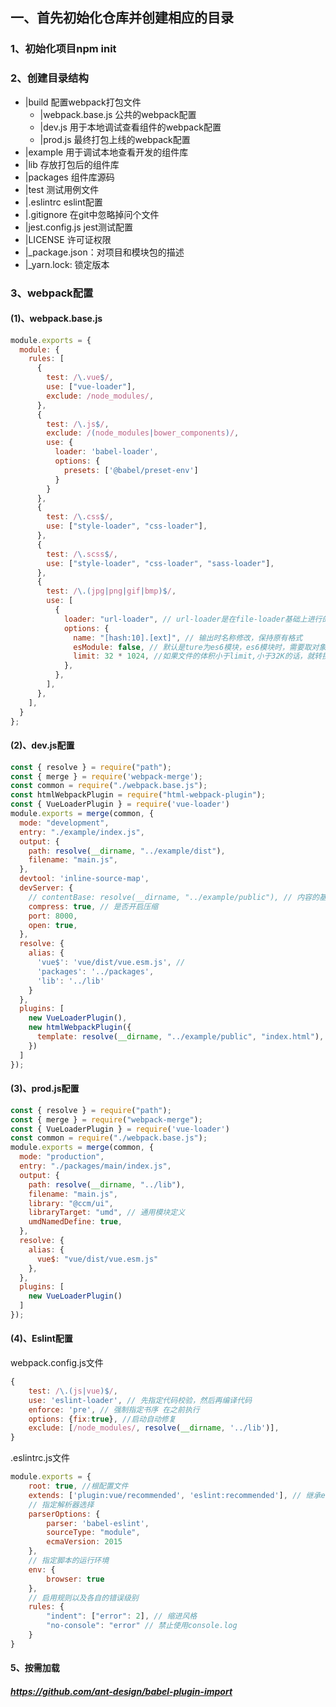 <!--
 * @Author: Aiden
 * @Date: 2021-03-09 16:16:48
 * @LastEditTime: 2021-03-10 18:38:10
 * @LastEditors: Aiden
 * @Description: 
 * @Email: aiden.dai@bayconnect.com.cn
-->
## 一、首先初始化仓库并创建相应的目录
### 1、初始化项目npm init
### 2、创建目录结构
   - |build 配置webpack打包文件
     - |webpack.base.js 公共的webpack配置
     - |dev.js 用于本地调试查看组件的webpack配置
     - |prod.js 最终打包上线的webpack配置
   - |example 用于调试本地查看开发的组件库
   - |lib 存放打包后的组件库
   - |packages 组件库源码
   - |test 测试用例文件
   - |.eslintrc eslint配置
   - |.gitignore 在git中忽略掉问个文件
   - |jest.config.js jest测试配置
   - |LICENSE 许可证权限
   - |_package.json：对项目和模块包的描述
   - |_yarn.lock: 锁定版本

### 3、webpack配置
#### (1)、webpack.base.js
```js
module.exports = {
  module: {
    rules: [
      {
        test: /\.vue$/,
        use: ["vue-loader"],
        exclude: /node_modules/,
      },
      {
        test: /\.js$/,
        exclude: /(node_modules|bower_components)/,
        use: {
          loader: 'babel-loader',
          options: {
            presets: ['@babel/preset-env']
          }
        }
      },
      {
        test: /\.css$/,
        use: ["style-loader", "css-loader"],
      },
      {
        test: /\.scss$/,
        use: ["style-loader", "css-loader", "sass-loader"],
      },
      {
        test: /\.(jpg|png|gif|bmp)$/,
        use: [
          {
            loader: "url-loader", // url-loader是在file-loader基础上进行的增强,用的时候需要安装file-loader
            options: {
              name: "[hash:10].[ext]", // 输出时名称修改，保持原有格式
              esModule: false, // 默认是ture为es6模块，es6模块时，需要取对象里面的default
              limit: 32 * 1024, //如果文件的体积小于limit,小于32K的话，就转换为base64字符串内嵌到html中
            },
          },
        ],
      },
    ],
  }
};
``` 

#### (2)、dev.js配置
```js
const { resolve } = require("path");
const { merge } = require('webpack-merge');
const common = require("./webpack.base.js");
const htmlWebpackPlugin = require("html-webpack-plugin");
const { VueLoaderPlugin } = require('vue-loader')
module.exports = merge(common, {
  mode: "development",
  entry: "./example/index.js",
  output: {
    path: resolve(__dirname, "../example/dist"),
    filename: "main.js",
  },
  devtool: 'inline-source-map',
  devServer: {
    // contentBase: resolve(__dirname, "../example/public"), // 内容的基本路劲,可加载静态资源
    compress: true, // 是否开启压缩
    port: 8000,
    open: true,
  },
  resolve: {
    alias: {
      'vue$': 'vue/dist/vue.esm.js', //
      'packages': '../packages',
      'lib': '../lib'
    }
  },
  plugins: [
    new VueLoaderPlugin(),
    new htmlWebpackPlugin({
      template: resolve(__dirname, "../example/public", "index.html"),
    })
  ]
});

```

#### (3)、prod.js配置
```js
const { resolve } = require("path");
const { merge } = require("webpack-merge");
const { VueLoaderPlugin } = require('vue-loader')
const common = require("./webpack.base.js");
module.exports = merge(common, {
  mode: "production",
  entry: "./packages/main/index.js",
  output: {
    path: resolve(__dirname, "../lib"),
    filename: "main.js",
    library: "@ccm/ui",
    libraryTarget: "umd", // 通用模块定义
    umdNamedDefine: true,
  },
  resolve: {
    alias: {
      vue$: "vue/dist/vue.esm.js"
    },
  },
  plugins: [
    new VueLoaderPlugin()
  ]
});

```

#### (4)、Eslint配置
webpack.config.js文件
```js
{
    test: /\.(js|vue)$/,
    use: 'eslint-loader', // 先指定代码校验，然后再编译代码
    enforce: 'pre', // 强制指定书序 在之前执行
    options: {fix:true}, //启动自动修复
    exclude: [/node_modules/, resolve(__dirname, '../lib')],
}
```

.eslintrc.js文件
```js
module.exports = {
    root: true, //根配置文件
    extends: ['plugin:vue/recommended', 'eslint:recommended'], // 继承eslint-plugin-vue规则
    // 指定解析器选择
    parserOptions: {
        parser: 'babel-eslint',
        sourceType: "module",
        ecmaVersion: 2015
    },
    // 指定脚本的运行环境
    env: {
        browser: true
    },
    // 启用规则以及各自的错误级别
    rules: {
        "indent": ["error": 2], // 缩进风格
        "no-console": "error" // 禁止使用console.log
    }
}
```

#### 5、按需加载
##### https://github.com/ant-design/babel-plugin-import